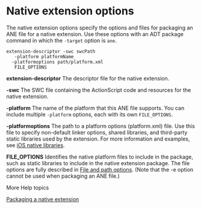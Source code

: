 # Native extension options

The native extension options specify the options and files for packaging an ANE
file for a native extension. Use these options with an ADT package command in
which the `-target` option is `ane`.

    extension-descriptor -swc swcPath
       -platform platformName
      -platformoptions path/platform.xml
       FILE_OPTIONS

**extension-descriptor** The descriptor file for the native extension.

**-swc** The SWC file containing the ActionScript code and resources for the
native extension.

**-platform** The name of the platform that this ANE file supports. You can
include multiple `-platform` options, each with its own `FILE_OPTIONS`.

**-platformoptions** The path to a platform options (platform.xml) file. Use
this file to specify non-default linker options, shared libraries, and
third-party static libraries used by the extension. For more information and
examples, see
[iOS native libraries](https://web.archive.org/web/20150414032840/http://help.adobe.com/en_US/air/extensions/WSdb11516da818ea8d49ce0fe713341ed67cf-7fff.html).

**FILE_OPTIONS** Identifies the native platform files to include in the package,
such as static libraries to include in the native extension package. The file
options are fully described in
[File and path options](WS901d38e593cd1bac1e63e3d128fc240122-7ff2.html). (Note
that the -e option cannot be used when packaging an ANE file.)

More Help topics

[Packaging a native extension](http://www.adobe.com/go/learn_package_native_extension_en)
